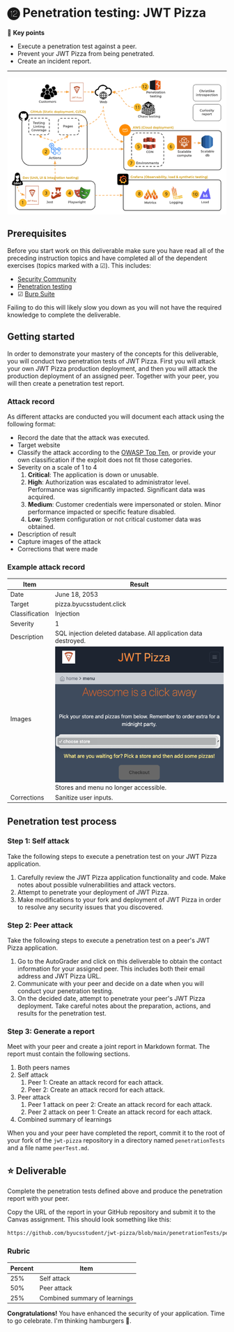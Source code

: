# ⓬ Penetration testing: JWT Pizza

🔑 **Key points**

- Execute a penetration test against a peer.
- Prevent your JWT Pizza from being penetrated.
- Create an incident report.

---

![course overview](../sharedImages/courseOverview.png)

## Prerequisites

Before you start work on this deliverable make sure you have read all of the preceding instruction topics and have completed all of the dependent exercises (topics marked with a ☑). This includes:

- [Security Community](../securityCommunity/securityCommunity.md)
- [Penetration testing](../penetrationTesting/penetrationTesting.md)
- ☑ [Burp Suite](../burpSuite/burpSuite.md)

Failing to do this will likely slow you down as you will not have the required knowledge to complete the deliverable.

## Getting started

In order to demonstrate your mastery of the concepts for this deliverable, you will conduct two penetration tests of JWT Pizza. First you will attack your own JWT Pizza production deployment, and then you will attack the production deployment of an assigned peer. Together with your peer, you will then create a penetration test report.

### Attack record

As different attacks are conducted you will document each attack using the following format:

- Record the date that the attack was executed.
- Target website
- Classify the attack according to the [OWASP Top Ten](../securityCommunity/securityCommunity.md), or provide your own classification if the exploit does not fit those categories.
- Severity on a scale of 1 to 4
  1. **Critical**: The application is down or unusable.
  1. **High**: Authorization was escalated to administrator level. Performance was significantly impacted. Significant data was acquired.
  1. **Medium**: Customer credentials were impersonated or stolen. Minor performance impacted or specific feature disabled.
  1. **Low**: System configuration or not critical customer data was obtained.
- Description of result
- Capture images of the attack
- Corrections that were made

### Example attack record

| Item           | Result                                                                         |
| -------------- | ------------------------------------------------------------------------------ |
| Date           | June 18, 2053                                                                  |
| Target         | pizza.byucsstudent.click                                                       |
| Classification | Injection                                                                      |
| Severity       | 1                                                                              |
| Description    | SQL injection deleted database. All application data destroyed.                |
| Images         | ![Dead database](deadDatabase.png) <br/> Stores and menu no longer accessible. |
| Corrections    | Sanitize user inputs.                                                          |

## Penetration test process

### Step 1: Self attack

Take the following steps to execute a penetration test on your JWT Pizza application.

1. Carefully review the JWT Pizza application functionality and code. Make notes about possible vulnerabilities and attack vectors.
1. Attempt to penetrate your deployment of JWT Pizza.
1. Make modifications to your fork and deployment of JWT Pizza in order to resolve any security issues that you discovered.

### Step 2: Peer attack

Take the following steps to execute a penetration test on a peer's JWT Pizza application.

1. Go to the AutoGrader and click on this deliverable to obtain the contact information for your assigned peer. This includes both their email address and JWT Pizza URL.
1. Communicate with your peer and decide on a date when you will conduct your penetration testing.
1. On the decided date, attempt to penetrate your peer's JWT Pizza deployment. Take careful notes about the preparation, actions, and results for the penetration test.

### Step 3: Generate a report

Meet with your peer and create a joint report in Markdown format. The report must contain the following sections.

1. Both peers names
1. Self attack
   1. Peer 1: Create an attack record for each attack.
   1. Peer 2: Create an attack record for each attack.
1. Peer attack
   1. Peer 1 attack on peer 2: Create an attack record for each attack.
   1. Peer 2 attack on peer 1: Create an attack record for each attack.
1. Combined summary of learnings

When you and your peer have completed the report, commit it to the root of your fork of the `jwt-pizza` repository in a directory named `penetrationTests` and a file name `peerTest.md`.

## ⭐ Deliverable

Complete the penetration tests defined above and produce the penetration report with your peer.

Copy the URL of the report in your GitHub repository and submit it to the Canvas assignment. This should look something like this:

```txt
https://github.com/byucsstudent/jwt-pizza/blob/main/penetrationTests/peerTest.md
```

### Rubric

| Percent | Item                          |
| ------- | ----------------------------- |
| 25%     | Self attack                   |
| 50%     | Peer attack                   |
| 25%     | Combined summary of learnings |

**Congratulations!** You have enhanced the security of your application. Time to go celebrate. I'm thinking hamburgers 🍔.
